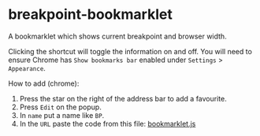 # breakpoint-bookmarklet
A bookmarklet which shows current breakpoint and browser width.

Clicking the shortcut will toggle the information on and off.
You will need to ensure Chrome has `Show bookmarks bar` enabled under `Settings` > `Appearance`.

How to add (chrome):

1. Press the star on the right of the address bar to add a favourite.
2. Press `Edit` on the popup.
3. In `name` put a name like `BP`.
4. In the `URL` paste the code from this file: [bookmarklet.js](bookmarklet.js)
